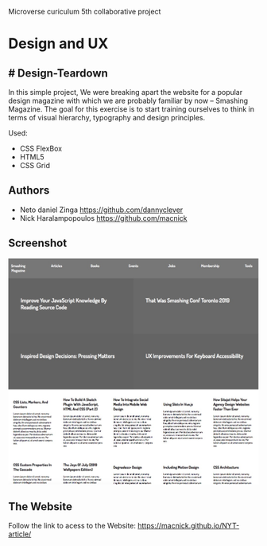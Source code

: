 Microverse curiculum 5th collaborative project

# Design and UX


## # Design-Teardown

In this simple project, We were breaking apart the website for a popular design magazine with which we are probably familiar by now – Smashing Magazine. The goal for this exercise is to start training ourselves to think in terms of visual hierarchy, typography and design principles.

Used:
 * CSS FlexBox
 * HTML5
 * CSS Grid
 
## Authors

 * Neto daniel Zinga https://github.com/dannyclever
 * Nick Haralampopoulos https://github.com/macnick

## Screenshot

![screenshot](img/screenshot.jpg) 

## The Website

Follow the link to acess to the Website: https://macnick.github.io/NYT-article/
